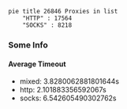 
```mermaid
pie title 26846 Proxies in list
    "HTTP" : 17564
    "SOCKS" : 8218
```

### Some Info
#### Average Timeout

- mixed: 3.8280062881801644s
- http: 2.101883356592067s
- socks: 6.542605490302762s